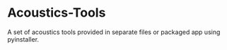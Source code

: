 # Acoustics-Tools
A set of acoustics tools provided in separate files or packaged app using pyinstaller.
